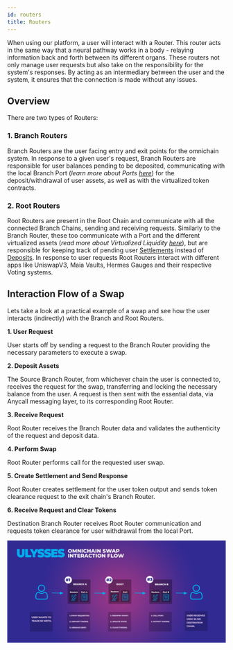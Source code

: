 ```yaml
---
id: routers
title: Routers
---
```


[//]: # (TODO: Add some links / references to Ports and Virtualized Liquidity docs pages)

When using our platform, a user will interact with a Router. This router acts in the same way that a neural pathway works in a body - relaying information back and forth between its different organs. These routers not only manage user requests but also take on the responsibility for the system's responses. By acting as an intermediary between the user and the system, it ensures that the connection is made without any issues.

## Overview

There are two types of Routers:

### 1. Branch Routers
Branch Routers are the user facing entry and exit points for the omnichain system. In response to a given user's request, Branch Routers are responsible for user balances pending to be deposited, communicating with the local Branch Port (_learn more about Ports_ [_here_](./01-ports.md)) for the deposit/withdrawal of user assets, as well as with the virtualized token contracts.

### 2. Root Routers
Root Routers are present in the Root Chain and communicate with all the connected Branch Chains, sending and receiving requests. Similarly to the Branch Router, these too communicate with a Port and the different virtualized assets (_read more about Virtualized Liquidity_ [_here_](./03-virtual-liquidity.md)), but are responsible for keeping track of pending user [Settlements](../glossary#settlements) instead of [Deposits](../glossary#deposits). In response to user requests Root Routers interact with different apps like UniswapV3, Maia Vaults, Hermes Gauges and their respective Voting systems.

## Interaction Flow of a Swap

Lets take a look at a practical example of a swap and see how the user interacts (indirectly) with the Branch and Root Routers. 

**1. User Request**

User starts off by sending a request to the Branch Router providing the necessary parameters to execute a swap.

**2. Deposit Assets**

The Source Branch Router, from whichever chain the user is connected to, receives the request for the swap, transferring and locking the necessary balance from the user. A request is then sent with the essential data, via Anycall messaging layer, to its corresponding Root Router.

**3. Receive Request**

Root Router receives the Branch Router data and validates the authenticity of the request and deposit data.

**4. Perform Swap**

Root Router performs call for the requested user swap.

**5. Create Settlement and Send Response**

Root Router creates settlement for the user token output and sends token clearance request to the exit chain's Branch Router.

**6. Receive Request and Clear Tokens**

Destination Branch Router receives Root Router communication and requests token clearance for user withdrawal from the local Port.

![Omnichain Flow](./images/Ulysses_Omnichain_Flow.png)
